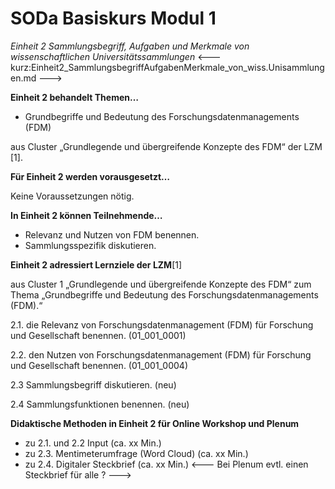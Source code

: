 <!--

author: Rebekka Reichert und Canan Hastik  
email:    
version:  v1
language: DE

icon:     https://raw.githubusercontent.com/chastik/Beratung_Dateityp_Bild/refs/heads/main/SODa-Logo_full.svg
link:     https://raw.githubusercontent.com/chastik/Beratung/refs/heads/main/soda.css

comment:  WissKi SODA OERs

-->

# SODa Basiskurs Modul 1 

*Einheit 2 Sammlungsbegriff, Aufgaben und Merkmale von wissenschaftlichen Universitätssammlungen*
<--- kurz:Einheit2_SammlungsbegriffAufgabenMerkmale_von_wiss.Unisammlungen.md --->

**Einheit 2 behandelt Themen…**

- Grundbegriffe und Bedeutung des Forschungsdatenmanagements (FDM)

aus Cluster „Grundlegende und übergreifende Konzepte des FDM“ der LZM [1].

**Für Einheit 2 werden vorausgesetzt…**

Keine Voraussetzungen nötig.

**In Einheit 2 können Teilnehmende…**

- Relevanz und Nutzen von FDM benennen.
- Sammlungsspezifik diskutieren.

**Einheit 2 adressiert Lernziele der LZM**[1]

aus Cluster 1 „Grundlegende und übergreifende Konzepte des FDM“ zum Thema „Grundbegriffe und Bedeutung des Forschungsdatenmanagements (FDM).“

2.1. die Relevanz von Forschungsdatenmanagement (FDM) für Forschung und Gesellschaft benennen. (01\_001\_0001)

2.2. den Nutzen von Forschungsdatenmanagement (FDM) für Forschung und Gesellschaft benennen.  (01\_001\_0004)

2.3  Sammlungsbegriff diskutieren. (neu)

2.4  Sammlungsfunktionen benennen. (neu)


**Didaktische Methoden in Einheit 2 für Online Workshop und Plenum**

- zu 2.1. und 2.2 Input (ca. xx Min.)
- zu 2.3. Mentimeterumfrage (Word Cloud) (ca. xx Min.)
- zu 2.4. Digitaler Steckbrief (ca. xx Min.) <--- Bei Plenum evtl. einen Steckbrief für alle ? --->

